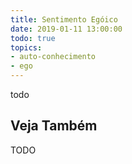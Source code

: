 ```yaml
---
title: Sentimento Egóico
date: 2019-01-11 13:00:00
todo: true
topics:
- auto-conhecimento
- ego
---
```


todo

## Veja Também
TODO

